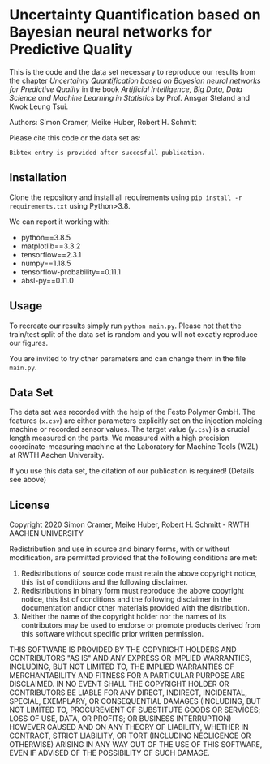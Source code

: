 # Uncertainty Quantification based on Bayesian neural networks for Predictive Quality
This is the code and the data set necessary to reproduce our results from the chapter _Uncertainty Quantification based on Bayesian neural networks for Predictive Quality_ in the book _Artificial Intelligence, Big Data, Data Science and Machine Learning in Statistics_ by Prof. Ansgar Steland and Kwok Leung Tsui.

Authors: Simon Cramer, Meike Huber, Robert H. Schmitt

Please cite this code or the data set as:

```
Bibtex entry is provided after succesfull publication.
```

## Installation

Clone the repository and install all requirements using `pip install -r requirements.txt` using Python>3.8.

We can report it working with:
- python==3.8.5
- matplotlib==3.3.2
- tensorflow==2.3.1
- numpy==1.18.5
- tensorflow-probability==0.11.1
- absl-py==0.11.0

## Usage

To recreate our results simply run `python main.py`. Please not that the train/test split of the data set is random and you will not excatly reproduce our figures.

You are invited to try other parameters and can change them in the file `main.py`.

## Data Set

The data set was recorded with the help of the Festo Polymer GmbH. The features (`x.csv`) are either parameters explicitly set on the injection molding machine or recorded sensor values. The target value (`y.csv`) is a crucial length measured on the parts. We measured with a high precision coordinate-measuring machine at the Laboratory for Machine Tools (WZL) at RWTH Aachen University.

If you use this data set, the citation of our publication is required! (Details see above)

## License
Copyright 2020 Simon Cramer, Meike Huber, Robert H. Schmitt - RWTH AACHEN UNIVERSITY

Redistribution and use in source and binary forms, with or without modification, are permitted provided that the following conditions are met:

1. Redistributions of source code must retain the above copyright notice, this list of conditions and the following disclaimer.
2. Redistributions in binary form must reproduce the above copyright notice, this list of conditions and the following disclaimer in the documentation and/or other materials provided with the distribution.
3. Neither the name of the copyright holder nor the names of its contributors may be used to endorse or promote products derived from this software without specific prior written permission.

THIS SOFTWARE IS PROVIDED BY THE COPYRIGHT HOLDERS AND CONTRIBUTORS "AS IS" AND ANY EXPRESS OR IMPLIED WARRANTIES, INCLUDING, BUT NOT LIMITED TO, THE IMPLIED WARRANTIES OF MERCHANTABILITY AND FITNESS FOR A PARTICULAR PURPOSE ARE DISCLAIMED. IN NO EVENT SHALL THE COPYRIGHT HOLDER OR CONTRIBUTORS BE LIABLE FOR ANY DIRECT, INDIRECT, INCIDENTAL, SPECIAL, EXEMPLARY, OR CONSEQUENTIAL DAMAGES (INCLUDING, BUT NOT LIMITED TO, PROCUREMENT OF SUBSTITUTE GOODS OR SERVICES; LOSS OF USE, DATA, OR PROFITS; OR BUSINESS INTERRUPTION) HOWEVER CAUSED AND ON ANY THEORY OF LIABILITY, WHETHER IN CONTRACT, STRICT LIABILITY, OR TORT (INCLUDING NEGLIGENCE OR OTHERWISE) ARISING IN ANY WAY OUT OF THE USE OF THIS SOFTWARE, EVEN IF ADVISED OF THE POSSIBILITY OF SUCH DAMAGE.

